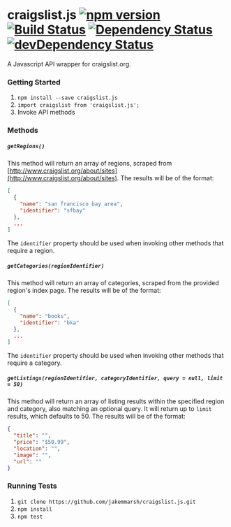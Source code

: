 # craigslist.js [![npm version](https://badge.fury.io/js/playback-queue.svg)](https://badge.fury.io/js/playback-queue) [![Build Status](https://travis-ci.org/jakemmarsh/craigslist.js.svg?branch=master)](https://travis-ci.org/jakemmarsh/craigslist.js) [![Dependency Status](https://david-dm.org/jakemmarsh/craigslist.js.svg)](https://david-dm.org/jakemmarsh/craigslist.js) [![devDependency Status](https://david-dm.org/jakemmarsh/craigslist.js/dev-status.svg)](https://david-dm.org/jakemmarsh/craigslist.js#info=devDependencies)
A Javascript API wrapper for craigslist.org.

### Getting Started

1. `npm install --save craigslist.js`
2. `import craigslist from 'craigslist.js';`
3. Invoke API methods

### Methods

##### `getRegions()`

This method will return an array of regions, scraped from [http://www.craigslist.org/about/sites](http://www.craigslist.org/about/sites). The results will be of the format:

```json
[
  {
    "name": "san francisco bay area",
    "identifier": "sfbay"
  },
  ...
]
```

The `identifier` property should be used when invoking other methods that require a region.

##### `getCategories(regionIdentifier)`

This method will return an array of categories, scraped from the provided region's index page. The results will be of the format:

```json
[
  {
    "name": "books",
    "identifier": "bka"
  },
  ...
]
```

The `identifier` property should be used when invoking other methods that require a category.

##### `getListings(regionIdentifier, categoryIdentifier, query = null, limit = 50)`

This method will return an array of listing results within the specified region and category, also matching an optional query. It will return up to `limit` results, which defaults to 50. The results will be of the format:

```json
{
  "title": "",
  "price": "$50.99",
  "location": "",
  "image": "",
  "url": ""
}
```

### Running Tests

1. `git clone https://github.com/jakemmarsh/craigslist.js.git`
2. `npm install`
3. `npm test`
